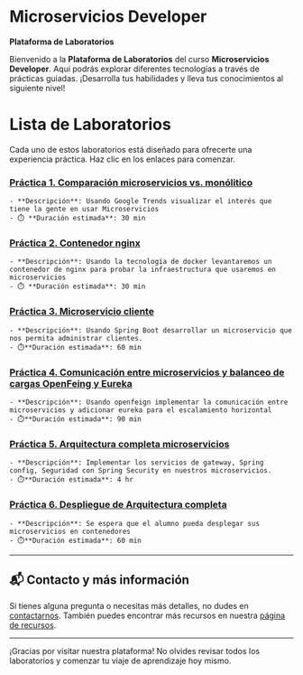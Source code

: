 # Microservicios Developer

**Plataforma de Laboratorios**

Bienvenido a la **Plataforma de Laboratorios** del curso **Microservicios Developer**. Aquí podrás explorar diferentes tecnologías a través de prácticas guiadas. ¡Desarrolla tus habilidades y lleva tus conocimientos al siguiente nivel!

# Lista de Laboratorios
Cada uno de estos laboratorios está diseñado para ofrecerte una experiencia práctica. Haz clic en los enlaces para comenzar.

### [Práctica 1. Comparación microservicios vs. monólitico](./Capitulo1/README.md)
    - **Descripción**: Usando Google Trends visualizar el interés que tiene la gente en usar Microservicios
    - ⏱️ **Duración estimada**: 30 min

### [Práctica 2. Contenedor nginx](./Capitulo2/README.md)
    - **Descripción**: Usando la tecnología de docker levantaremos un contenedor de nginx para probar la infraestructura que usaremos en microservicios
    - ⏱️ **Duración estimada**: 30 min

### [Práctica 3. Microservicio cliente](./Capitulo3/README.md)
    - **Descripción**: Usando Spring Boot desarrollar un microservicio que nos permita administrar clientes. 
    - ⏱️**Duración estimada**: 60 min

### [Práctica 4. Comunicación entre microservicios y balanceo de cargas OpenFeing y Eureka](./Capitulo4/README.md)
    - **Descripción**: Usando openfeign implementar la comunicación entre microservicios y adicionar eureka para el escalamiento horizontal
    - ⏱️**Duración estimada**: 90 min

### [Práctica 5. Arquitectura completa microservicios](./Capitulo5/README.md)
    - **Descripción**: Implementar los servicios de gateway, Spring config, Seguridad con Spring Security en nuestros microservicios.
    - ⏱️**Duración estimada**: 4 hr


### [Práctica 6. Despliegue de Arquitectura completa](./Capitulo6/README.md)
    - **Descripción**: Se espera que el alumno pueda desplegar sus microservicios en contenedores
    - ⏱️**Duración estimada**: 60 min

---
## 📬 **Contacto y más información**

Si tienes alguna pregunta o necesitas más detalles, no dudes en [contactarnos](mailto:soporte@netec.com). También puedes encontrar más recursos en nuestra [página de recursos](https://netec.com).

---

¡Gracias por visitar nuestra plataforma! No olvides revisar todos los laboratorios y comenzar tu viaje de aprendizaje hoy mismo.
